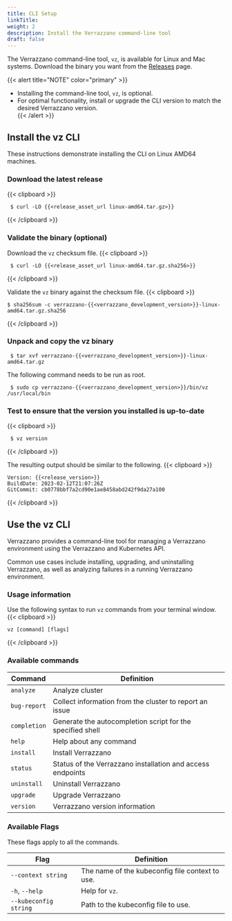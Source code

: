 ```yaml
---
title: CLI Setup
linkTitle:
weight: 2
description: Install the Verrazzano command-line tool
draft: false
---
```


The Verrazzano command-line tool, `vz`, is available for Linux and Mac systems.
Download the binary you want from the [Releases](https://github.com/verrazzano/verrazzano/releases/) page.

{{< alert title="NOTE" color="primary" >}}
- Installing the command-line tool, `vz`, is optional.
- For optimal functionality, install or upgrade the CLI version to match the desired Verrazzano version.   
{{< /alert >}}

## Install the vz CLI

These instructions demonstrate installing the CLI on Linux AMD64 machines.

### Download the latest release
{{< clipboard >}}
<div class="highlight">

     $ curl -LO {{<release_asset_url linux-amd64.tar.gz>}}

</div>
{{< /clipboard >}}

### Validate the binary (optional)
Download the `vz` checksum file.
{{< clipboard >}}
<div class="highlight">

     $ curl -LO {{<release_asset_url linux-amd64.tar.gz.sha256>}}

</div>
{{< /clipboard >}}

Validate the `vz` binary against the checksum file.
{{< clipboard >}}
<div class="highlight">

    $ sha256sum -c verrazzano-{{<verrazzano_development_version>}}-linux-amd64.tar.gz.sha256

</div>
{{< /clipboard >}}

### Unpack and copy the vz binary

  ```shell
   $ tar xvf verrazzano-{{<verrazzano_development_version>}}-linux-amd64.tar.gz
  ```
  The following command needs to be run as root.
  ```shell
   $ sudo cp verrazzano-{{<verrazzano_development_version>}}/bin/vz /usr/local/bin
  ```

### Test to ensure that the version you installed is up-to-date
{{< clipboard >}}
<div class="highlight">

     $ vz version

</div>
{{< /clipboard >}}

The resulting output should be similar to the following.
{{< clipboard >}}
<div class="highlight">

    Version: {{<release_version>}}
    BuildDate: 2023-02-12T21:07:26Z
    GitCommit: cb0778bbf7a2cd90e1ae8458abd242f9da27a100

</div>
{{< /clipboard >}}

## Use the vz CLI

Verrazzano provides a command-line tool for managing a Verrazzano environment using the Verrazzano and Kubernetes API.

Common use cases include installing, upgrading, and uninstalling Verrazzano,
as well as analyzing failures in a running Verrazzano environment.

### Usage information

Use the following syntax to run `vz` commands from your terminal window.
{{< clipboard >}}
<div class="highlight">

    vz [command] [flags]

</div>
{{< /clipboard >}}

### Available commands

| Command      | Definition                                                      |
|--------------|-----------------------------------------------------------------|
| `analyze`    | Analyze cluster                                                 |
| `bug-report` | Collect information from the cluster to report an issue         |
| `completion` | Generate the autocompletion script for the specified shell      |
| `help`       | Help about any command                                          |
| `install`    | Install Verrazzano                                              |
| `status`     | Status of the Verrazzano installation and access endpoints      |
| `uninstall`  | Uninstall Verrazzano                                            |
| `upgrade`    | Upgrade Verrazzano                                              |
| `version`    | Verrazzano version information                                  |

### Available Flags

These flags apply to all the commands.

| Flag                  | Definition                                      |
|-----------------------|-------------------------------------------------|
| `--context string`    | The name of the kubeconfig file context to use. |
| `-h`, `--help`        | Help for `vz`.                                  |
| `--kubeconfig string` | Path to the kubeconfig file to use.             |
